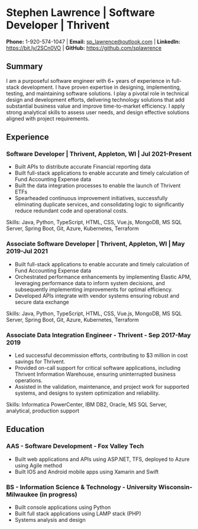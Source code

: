 # Stephen Lawrence | Software Developer | Thrivent
**Phone:** 1-920-574-1047 | **Email:** <sp_lawrence@outlook.com> | **LinkedIn:** <https://bit.ly/2SCn0VO> | **GitHub:** <https://github.com/splawrence>

## Summary
I am a purposeful software engineer with 6+ years of experience in full-stack development. I have proven expertise in designing, implementing, testing, and maintaining software solutions. I play a pivotal role in technical design and development efforts, delivering technology solutions that add substantial business value and improve time-to-market efficiency. I apply strong analytical skills to assess user needs, and design effective solutions aligned with project requirements.

## Experience
### Software Developer | Thrivent, Appleton, WI | Jul 2021-Present

- Built APIs to distribute accurate Financial reporting data
- Built full-stack applications to enable accurate and timely calculation of Fund Accounting Expense data
- Built the data integration processes to enable the launch of Thrivent ETFs
- Spearheaded continuous improvement initiatives, successfully eliminating duplicate services, and consolidating logic to significantly reduce redundant code and operational costs.
  
Skills:
Java, Python, TypeScript, HTML, CSS, Vue.js, MongoDB, MS SQL Server, Spring Boot, Git, Azure, Kubernetes, Terraform

### Associate Software Developer | Thrivent, Appleton, WI | May 2019-Jul 2021

- Built full-stack applications to enable accurate and timely calculation of Fund Accounting Expense data
- Orchestrated performance enhancements by implementing Elastic APM, leveraging performance data to inform system decisions, and subsequently implementing improvements for optimal efficiency.
- Developed APIs integrate with vendor systems ensuring robust and secure data exchange
  
Skills:
Java, Python, TypeScript, HTML, CSS, Vue.js, MongoDB, MS SQL Server, Spring Boot, Git, Azure, Kubernetes, Terraform

### Associate Data Integration Engineer - Thrivent - Sep 2017-May 2019

- Led successful decommission efforts, contributing to $3 million in cost savings for Thrivent.
- Provided on-call support for critical software applications, including Thrivent Information Warehouse, ensuring uninterrupted business operations.
- Assisted in the validation, maintenance, and project work for supported systems, and designs to system optimization and reliability.

Skills: 
Informatica PowerCenter, IBM DB2, Oracle, MS SQL Server, analytical, production support

## Education
### AAS - Software Development - Fox Valley Tech
- Built web applications and APIs using ASP.NET, TFS, deployed to Azure using Agile method
- Built IOS and Android mobile apps using Xamarin and Swift
### BS - Information Science & Technology - University Wisconsin-Milwaukee (in progress)
- Built console applications using Python
- Built full stack applications using LAMP stack (PHP)
- Systems analysis and design